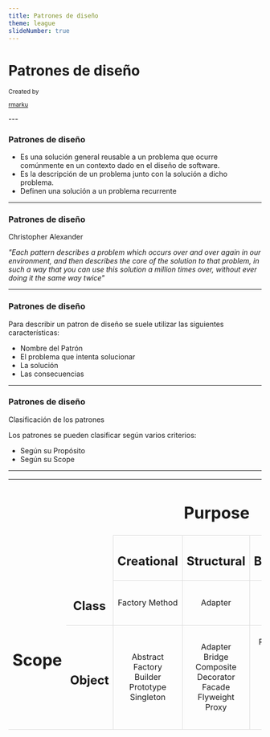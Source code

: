 ```yaml
---
title: Patrones de diseño
theme: league
slideNumber: true
---
```


# Patrones de diseño

<small>
Created by <br/>

[rmarku]("https://t.me/rmarku") <i class="fab fa-telegram"></i> 

</small>
---

### Patrones de diseño

* Es una solución general reusable a un problema que ocurre comúnmente
en un contexto dado en el diseño de software.
* Es la descripción de un problema junto con la solución a dicho problema.
* Definen una solución a un problema recurrente

---

### Patrones de diseño

Christopher Alexander

_"Each pattern describes a problem which occurs over and over again 
in our environment, and then describes the core of the solution to
that problem, in such a way that you can use this solution a million
times over, without ever doing it the same way twice"_

---

### Patrones de diseño

Para describir un patron de diseño se suele utilizar las siguientes características:

* Nombre del Patrón
* El problema que intenta solucionar
* La solución
* Las consecuencias

---

### Patrones de diseño

Clasificación de los patrones

Los patrones se pueden clasificar según varios criterios:

* Según su Propósito
* Según su Scope

---
<table style="text-align: center" >
    <tr>
        <td></td>
        <td></td>
        <td colspan="3"  style="border-bottom: solid 1px #ddd;text-align: center"><h1>Purpose</h1></td>
    </tr>
    <tr>
        <td></td>
        <td style="border-right: solid 1px #ddd;"></td>
        <td style="border-bottom: solid 1px #ddd;border-right: solid 1px #ddd;"><h2>Creational</h2></td>
        <td style="border-bottom: solid 1px #ddd;border-right: solid 1px #ddd;"><h2>Structural</h2></td>
        <td style="border-bottom: solid 1px #ddd;"><h2>Behavioral</h2></td>
    </tr>
    <tr>
        <td rowspan="2"><h1>Scope</h1></td>
        <td style="border-bottom: solid 1px #ddd;border-right: solid 1px #ddd;"><h2>Class</h2></td>
        <td style="border-bottom: solid 1px #ddd;border-right: solid 1px #ddd;">Factory Method</td>
        <td style="border-bottom: solid 1px #ddd;border-right: solid 1px #ddd;">Adapter</td>
        <td style="border-bottom: solid 1px #ddd;">Interpreter<br>Template Method</td>
    </tr>
    <tr style="border-bottom: solid 1px #ddd;">
        <td style="border-right: solid 1px #ddd;"><h2>Object</h2></td>
        <td style="border-right: solid 1px #ddd;">
            Abstract Factory<br>
            Builder<br>
            Prototype<br>
            Singleton
        </td>
        <td style="border-right: solid 1px #ddd;">
            Adapter<br>
            Bridge<br>
            Composite<br>
            Decorator<br>
            Facade<br>
            Flyweight<br>
            Proxy
        </td>
        <td>
            Chain of Responsibility<br>
            Command<br>
            Iterator<br>
            Mediator<br>
            Memento<br>
            Observer<br>
            State<br>
            Strategy<br>
            Visitor
        </td>
    </tr>
</table>

